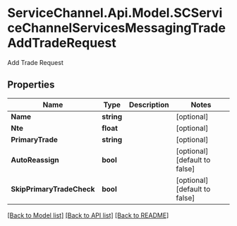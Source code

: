# ServiceChannel.Api.Model.SCServiceChannelServicesMessagingTradeAddTradeRequest
Add Trade Request

## Properties

Name | Type | Description | Notes
------------ | ------------- | ------------- | -------------
**Name** | **string** |  | [optional] 
**Nte** | **float** |  | [optional] 
**PrimaryTrade** | **string** |  | [optional] 
**AutoReassign** | **bool** |  | [optional] [default to false]
**SkipPrimaryTradeCheck** | **bool** |  | [optional] [default to false]

[[Back to Model list]](../README.md#documentation-for-models) [[Back to API list]](../README.md#documentation-for-api-endpoints) [[Back to README]](../README.md)


